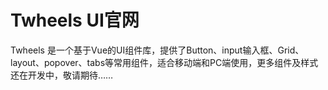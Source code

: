 # Twheels UI官网
Twheels 是一个基于Vue的UI组件库，提供了Button、input输入框、Grid、layout、popover、tabs等常用组件，适合移动端和PC端使用，更多组件及样式还在开发中，敬请期待……


